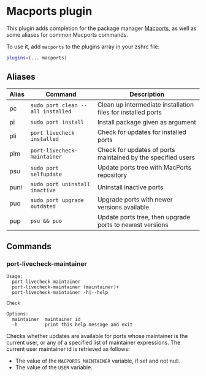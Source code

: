 # Macports plugin

This plugin adds completion for the package manager [Macports](https://macports.com/),
as well as some aliases for common Macports commands.

To use it, add `macports` to the plugins array in your zshrc file:

```zsh
plugins=(... macports)
```

## Aliases

| Alias | Command                           | Description                                                  |
| ----- | --------------------------------- | ------------------------------------------------------------ |
| pc    | `sudo port clean --all installed` | Clean up intermediate installation files for installed ports |
| pi    | `sudo port install`               | Install package given as argument                            |
| pli   | `port livecheck installed`        | Check for updates for installed ports                        |
| plm   | `port-livecheck-maintainer`       | Check for updates of ports maintained by the specified users |
| psu   | `sudo port selfupdate`            | Update ports tree with MacPorts repository                   |
| puni  | `sudo port uninstall inactive`    | Uninstall inactive ports                                     |
| puo   | `sudo port upgrade outdated`      | Upgrade ports with newer versions available                  |
| pup   | `psu && puo`                      | Update ports tree, then upgrade ports to newest versions     |

## Commands

### port-livecheck-maintainer

```text
Usage:
  port-livecheck-maintainer
  port-livecheck-maintainer (maintainer)+
  port-livecheck-maintainer -h|--help

Check

Options:
  maintainer  maintainer id
  -h          print this help message and exit
```

Checks whether updates are available for ports whose maintainer is the current
user, or any of a specified list of maintainer expressions. The current user
maintainer id is retrieved as follows:

- The value of the `MACPORTS_MAINTAINER` variable, if set and not null.
- The value of the `USER` variable.
